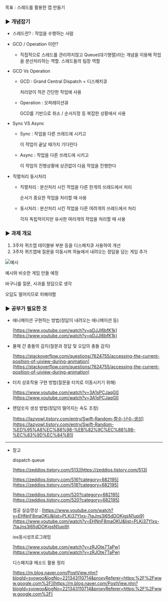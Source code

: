 목표  : 스레드를 활용한 앱 만들기

### ► 개념잡기

- 스레드란? : 작업을 수행하는 사람

- GCD / Operation 이란?
    - 직접적으로 스레드를 관리하지않고 Queue(대기행렬)라는 개념을 이용해 작업을 분산처리하는 역할. 스레드들의 팀장 역할

- GCD Vs Operation
    - GCD : Grand Central Dispatch = 디스패치큐

        처리양이 적은 간단한 작업에 사용

    - Operation : 오퍼레이션큐

        GCD를 기반으로 취소 / 순서지정 등 복잡한 상황에서 사용

- Sync VS Async
    - Sync : 작업을 다른 쓰레드에 시키고

        이 작업이 끝날 때가지 기다린다

    - Async : 작업을 다른 쓰레드에 시키고

        이 작업의 진행상황에 상관없이 다음 작업을 진행한다

- 직렬처리 동시처리
    - 직렬처리 : 분산처리 시킨 작업을 다른 한개의 쓰레드에서 처리

        순서가 중요한 작업을 처리할 때 사용

    - 동시처리 : 분산처리 시킨 작업을 다른 여려개의 쓰레드에서 처리

        각자 독립적이지만 유사한 여러개의 작업을 처리할 때 사용

### ► 과제 개요

1. 3주차 퀴즈앱 테이블뷰 부분 등을 디스패치큐 사용하여 개선
2. 3주차 퀴즈앱에 질문을 이동시켜 하늘에서 내려오는 정답을 담는 게임 추가

![예시](https://img1.daumcdn.net/thumb/R800x0/?scode=mtistory2&fname=https%3A%2F%2Ft1.daumcdn.net%2Fcfile%2Ftistory%2F993901485AAE12481D)

예시와 비슷한 게임 만들 예정

바구니를 질문, 사과를 정답으로 생각

오답도 떨어지므로 피해야함

### ► 공부가 필요한 것

- 애니메이션 구현하는 방법(정답이 내려오는 애니메이션 등)

    [https://www.youtube.com/watch?v=pDJJI6bfK1k](https://www.youtube.com/watch?v=pDJJI6bfK1k)

- 물체 간 충돌의 감지(질문과 정답 및 오답의 충돌 감지)

    [https://stackoverflow.com/questions/7624755/accessing-the-current-position-of-uiview-during-animation](https://stackoverflow.com/questions/7624755/accessing-the-current-position-of-uiview-during-animation)

- 터치 상호작용 구현 방법(질문을 터치로 이동시키기 위해)

    [https://www.youtube.com/watch?v=3A1sPCJaqGI](https://www.youtube.com/watch?v=3A1sPCJaqGI)

- 랜덤숫자 생성 방법(정답의 떨어지는 속도 조정)

    [https://lazyowl.tistory.com/entry/Swift-Random-함수-난수-생성](https://lazyowl.tistory.com/entry/Swift-Random-%ED%95%A8%EC%88%98-%EB%82%9C%EC%88%98-%EC%83%9D%EC%84%B1)

---

- 참고

    dispatch queue

    [https://zeddios.tistory.com/513](https://zeddios.tistory.com/513)

    [https://zeddios.tistory.com/516?category=682195](https://zeddios.tistory.com/516?category=682195)

    [https://zeddios.tistory.com/520?category=682195](https://zeddios.tistory.com/520?category=682195)

    컴공 실습영상 : [https://www.youtube.com/watch?v=EHNnF8maOKU&list=PLKi37YIxs-7taJns3l65dDOKjgsN1upi9](https://www.youtube.com/watch?v=EHNnF8maOKU&list=PLKi37YIxs-7taJns3l65dDOKjgsN1upi9)

    ios동시성프로그래밍

    [https://www.youtube.com/watch?v=zRJOte7TaPw](https://www.youtube.com/watch?v=zRJOte7TaPw)

    디스패치큐 메소드 활용 정리

    [https://m.blog.naver.com/PostView.nhn?blogId=syowoo&logNo=221343110714&proxyReferer=https:%2F%2Fwww.google.com%2F](https://m.blog.naver.com/PostView.nhn?blogId=syowoo&logNo=221343110714&proxyReferer=https:%2F%2Fwww.google.com%2F)
